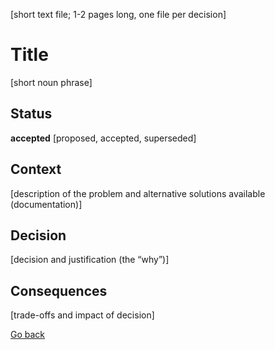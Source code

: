 [short text file; 1-2 pages long, one file per decision]

# Title

[short noun phrase]

## Status

**accepted**
[proposed, accepted, superseded]

## Context

[description of the problem and alternative solutions available (documentation)]

## Decision

[decision and justification (the “why”)]

## Consequences

[trade-offs and impact of decision]



[Go back](./README.md)